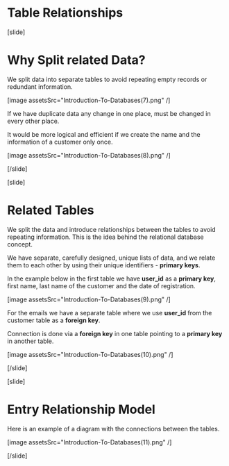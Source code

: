 # Table Relationships

[slide]

# Why Split related Data?

We split data into separate tables to avoid repeating empty records or redundant information.

[image assetsSrc="Introduction-To-Databases(7).png" /]

If we have duplicate data any change in one place, must be changed in every other place. 

It would be more logical and efficient if we create the name and the information of a customer only once.

[image assetsSrc="Introduction-To-Databases(8).png" /]

[/slide]

[slide]

# Related Tables

We split the data and introduce relationships between the tables to avoid repeating information. This is the idea behind the relational database concept. 

We have separate, carefully designed, unique lists of data, and we relate them to each other by using their unique identifiers - **primary keys**.

In the example below in the first table we have **user_id** as a **primary key**, first name, last name of the customer and the date of registration.

[image assetsSrc="Introduction-To-Databases(9).png" /]

For the emails we have a separate table where we use **user_id** from the customer table as a **foreign key**.

Connection is done via a **foreign key** in one table pointing to a **primary key** in another table.

[image assetsSrc="Introduction-To-Databases(10).png" /]

[/slide]

[slide]

# Entry Relationship Model

Here is an example of a diagram with the connections between the tables.

[image assetsSrc="Introduction-To-Databases(11).png" /]

[/slide]